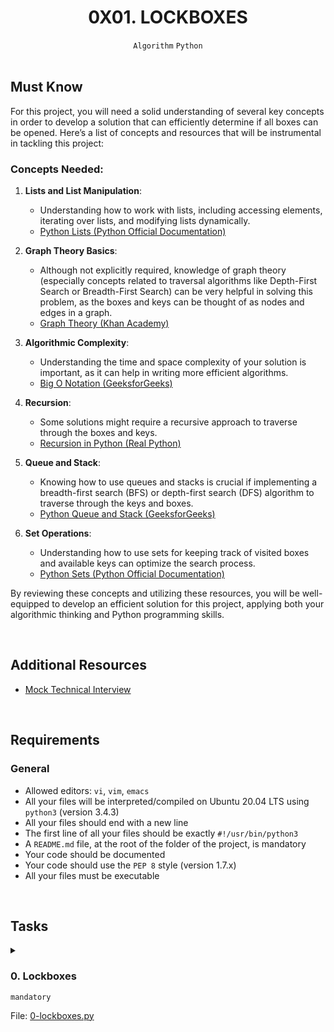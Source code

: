 <h1 align="center"><b>0X01. LOCKBOXES</b></h1>
<div align="center"><code>Algorithm</code> <code>Python</code></div>

<!-- <br>
<hr>
<h3><a href=>Notes</a></h3>
<hr> -->


<!--==================================================-->
<br>

## Must Know
For this project, you will need a solid understanding of several key concepts in order to develop a solution that can efficiently determine if all boxes can be opened. Here’s a list of concepts and resources that will be instrumental in tackling this project:

<h3>Concepts Needed:</h3>

<ol>
<li><p><strong>Lists and List Manipulation</strong>:</p>
<ul>
<li>Understanding how to work with lists, including accessing elements, iterating over lists, and modifying lists dynamically.</li>
<li><a href="https://docs.python.org/3/tutorial/datastructures.html" target="_blank" title="Python Lists (Python Official Documentation)">Python Lists (Python Official Documentation)</a></li>
</ul></li>
<li><p><strong>Graph Theory Basics</strong>:</p>
<ul>
<li>Although not explicitly required, knowledge of graph theory (especially concepts related to traversal algorithms like Depth-First Search or Breadth-First Search) can be very helpful in solving this problem, as the boxes and keys can be thought of as nodes and edges in a graph.</li>
<li><a href="https://www.khanacademy.org/computing/computer-science/algorithms/graph-representation/a/representing-graphs" target="_blank" title="Graph Theory (Khan Academy)">Graph Theory (Khan Academy)</a></li>
</ul></li>
<li><p><strong>Algorithmic Complexity</strong>:</p>
<ul>
<li>Understanding the time and space complexity of your solution is important, as it can help in writing more efficient algorithms.</li>
<li><a href="https://www.geeksforgeeks.org/asymptotic-notation-and-analysis-based-on-input-size-of-algorithms/g" target="_blank" title="Big O Notation (GeeksforGeeks)">Big O Notation (GeeksforGeeks)</a></li>
</ul></li>
<li><p><strong>Recursion</strong>:</p>
<ul>
<li>Some solutions might require a recursive approach to traverse through the boxes and keys.</li>
<li><a href="https://intranet.alxswe.com/rltoken/zpEuvv0l9EHohIx-HwiAAA" target="_blank" title="Recursion in Python (Real Python)">Recursion in Python (Real Python)</a></li>
</ul></li>
<li><p><strong>Queue and Stack</strong>:</p>
<ul>
<li>Knowing how to use queues and stacks is crucial if implementing a breadth-first search (BFS) or depth-first search (DFS) algorithm to traverse through the keys and boxes.</li>
<li><a href="https://intranet.alxswe.com/rltoken/CQLm4RJrdwyo2DAcNCtwIA" target="_blank" title="Python Queue and Stack (GeeksforGeeks)">Python Queue and Stack (GeeksforGeeks)</a></li>
</ul></li>
<li><p><strong>Set Operations</strong>:</p>
<ul>
<li>Understanding how to use sets for keeping track of visited boxes and available keys can optimize the search process.</li>
<li><a href="https://intranet.alxswe.com/rltoken/zkmtaPqAbKyxx41kRw7ulA" target="_blank" title="Python Sets (Python Official Documentation)">Python Sets (Python Official Documentation)</a></li>
</ul></li>
</ol>

By reviewing these concepts and utilizing these resources, you will be well-equipped to develop an efficient solution for this project, applying both your algorithmic thinking and Python programming skills.


<!--==================================================-->
<br>

## Additional Resources
<ul>
<li><a href="https://intranet.alxswe.com/rltoken/TJ0FJhWeEGolIqMpwBn7Pg" target="_blank" title="Mock Technical Interview">Mock Technical Interview</a></li>
</ul>


<!--==================================================-->
<br>

## Requirements
<h3>General</h3>

- Allowed editors: <code>vi</code>, <code>vim</code>, <code>emacs</code>
- All your files will be interpreted/compiled on Ubuntu 20.04 LTS using <code>python3</code> (version 3.4.3)
- All your files should end with a new line
- The first line of all your files should be exactly <code>#!/usr/bin/python3</code>
- A <code>README.md</code> file, at the root of the folder of the project, is mandatory
- Your code should be documented
- Your code should use the <code>PEP 8</code> style (version 1.7.x)
- All your files must be executable

<!--==================================================-->
<br>

## Tasks
<details>
<summary>

### 0. Lockboxes
`mandatory`

File: [0-lockboxes.py]()
</summary>

<p>You have <code>n</code> number of locked boxes in front of you. 
Each box is numbered sequentially from <code>0</code> to <code>n - 1</code> and each box may contain keys to the other boxes. </p>

<p>Write a method that determines if all the boxes can be opened.</p>

<ul>
<li>Prototype: <code>def canUnlockAll(boxes)</code></li>
<li><code>boxes</code> is a list of lists</li>
<li>A key with the same number as a box opens that box</li>
<li>You can assume all keys will be positive integers

<ul>
<li>There can be keys that do not have boxes</li>
</ul></li>
<li>The first box <code>boxes[0]</code> is unlocked</li>
<li>Return <code>True</code> if all boxes can be opened, else return <code>False</code></li>
</ul>

<pre><code>carrie@ubuntu:~/0x01-lockboxes$ cat main_0.py
#!/usr/bin/python3

canUnlockAll = __import__('0-lockboxes').canUnlockAll

boxes = [[1], [2], [3], [4], []]
print(canUnlockAll(boxes))

boxes = [[1, 4, 6], [2], [0, 4, 1], [5, 6, 2], [3], [4, 1], [6]]
print(canUnlockAll(boxes))

boxes = [[1, 4], [2], [0, 4, 1], [3], [], [4, 1], [5, 6]]
print(canUnlockAll(boxes))

carrie@ubuntu:~/0x01-lockboxes$
</code></pre>

<pre><code>carrie@ubuntu:~/0x01-lockboxes$ ./main_0.py
True
True
False
carrie@ubuntu:~/0x01-lockboxes$
</code></pre>


</details>

